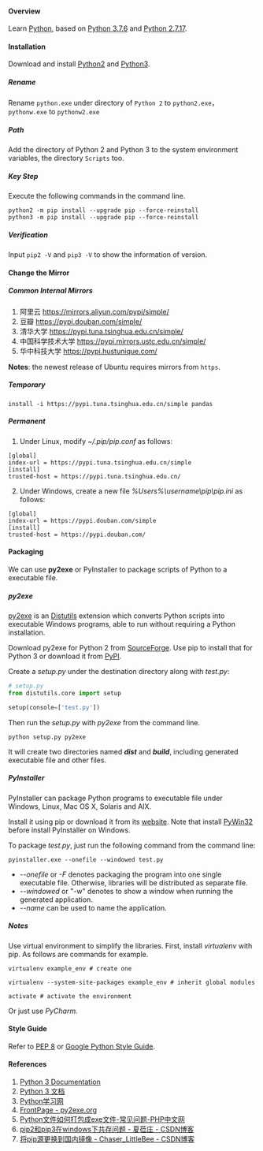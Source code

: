 #### Overview

Learn [Python](https://www.python.org/), based on [Python 3.7.6](https://www.python.org/downloads/release/python-376/) and [Python 2.7.17](https://www.python.org/downloads/release/python-2717/).

#### Installation

Download and install [Python2](https://www.python.org/downloads/release/python-2717/) and [Python3](https://www.python.org/downloads/release/python-376/).

##### Rename

Rename `python.exe` under directory of `Python 2` to `python2.exe`，`pythonw.exe` to `pythonw2.exe`

##### Path

Add the directory of Python 2 and Python 3 to the system environment variables, the directory `Scripts` too.

##### Key Step

Execute the following commands in the command line.

```shell
python2 -m pip install --upgrade pip --force-reinstall
python3 -m pip install --upgrade pip --force-reinstall
```

##### Verification

Input `pip2 -V` and `pip3 -V` to show the information of version.

#### Change the Mirror

##### Common Internal Mirrors

  1. 阿里云 <https://mirrors.aliyun.com/pypi/simple/>
  2. 豆瓣 <https://pypi.douban.com/simple/>
  3. 清华大学 <https://pypi.tuna.tsinghua.edu.cn/simple/>
  4. 中国科学技术大学 <https://pypi.mirrors.ustc.edu.cn/simple/>
  5. 华中科技大学 <https://pypi.hustunique.com/>

**Notes**: the newest release of Ubuntu requires mirrors from `https`.

##### Temporary

```shell
install -i https://pypi.tuna.tsinghua.edu.cn/simple pandas
```

##### Permanent

1. Under Linux, modify *~/.pip/pip.conf* as follows:

```shell
[global]
index-url = https://pypi.tuna.tsinghua.edu.cn/simple
[install]
trusted-host = https://pypi.tuna.tsinghua.edu.cn/
```

2. Under Windows, create a new file *%Users%\username\pip\pip.ini* as follows:

```shell
[global]
index-url = https://pypi.douban.com/simple
[install]
trusted-host = https://pypi.douban.com/
```

#### Packaging

We can use **py2exe** or PyInstaller to package scripts of Python to a executable file.

##### py2exe

[py2exe](http://www.py2exe.org/) is an [Distutils](https://docs.python.org/dev/library/distutils.html) extension which converts Python scripts into executable Windows programs, able to run without requiring a Python installation.

Download py2exe for Python 2 from [SourceForge](https://sourceforge.net/projects/py2exe/files/py2exe/0.6.9/). Use pip to install that for Python 3 or download it from [PyPI](https://pypi.org/project/py2exe/).  

Create a *setup.py* under the destination directory along with *test.py*:

```python
# setup.py
from distutils.core import setup

setup(console=['test.py'])
```

Then run the *setup.py* with *py2exe* from the command line.

```shell
python setup.py py2exe
```

It will create two directories named ***dist*** and ***build***, including generated executable file and other files.

##### PyInstaller

PyInstaller can package Python programs to executable file under Windows, Linux, Mac OS X, Solaris and AIX.

Install it using pip or download it from its [website](http://www.pyinstaller.org/). Note that install [PyWin32](http://sourceforge.net/projects/pywin32/files/pywin32/Build%20217/) before install PyInstaller on Windows.

To package *test.py*, just run the following command from the command line:

```shell
pyinstaller.exe --onefile --windowed test.py
```

- *--onefile* or *-F* denotes packaging the program into one single executable file. Otherwise, libraries will be distributed as separate file.
- *--windowed* or "-w" denotes to show a window when running the generated application.
- *--name* can be used to name the application.

##### Notes

Use virtual environment to simplify the libraries. First, install *virtualenv* with pip. As follows are commands for example.

```shell
virtualenv example_env # create one

virtualenv --system-site-packages example_env # inherit global modules

activate # activate the environment
```
Or just use *PyCharm*.

#### Style Guide

Refer to [PEP 8](https://www.python.org/dev/peps/pep-0008/) or [Google Python Style Guide](https://google.github.io/styleguide/pyguide.html).

#### References

1. [Python 3 Documentation](https://docs.python.org/3/)
2. [Python 3 文档](https://docs.python.org/zh-cn/3/)
3. [Python学习网](https://www.py.cn/)
4. [FrontPage - py2exe.org](http://www.py2exe.org/)
5. [Python文件如何打包成exe文件-常见问题-PHP中文网](https://m.php.cn/faq/415527.html)
6. [pip2和pip3在windows下共存问题 - 夏莅庄 - CSDN博客](https://blog.csdn.net/qq_36004598/article/details/78984879)
  7. [将pip源更换到国内镜像 - Chaser_LittleBee - CSDN博客](https://blog.csdn.net/sinat_21591675/article/details/82770360)